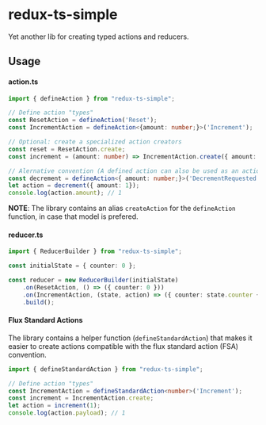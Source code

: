 # redux-ts-simple
Yet another lib for creating typed actions and reducers.

## Usage

#### action.ts 
```typescript
import { defineAction } from "redux-ts-simple";

// Define action "types"
const ResetAction = defineAction('Reset');
const IncrementAction = defineAction<{amount: number;}>('Increment');

// Optional: create a specialized action creators
const reset = ResetAction.create;
const increment = (amount: number) => IncrementAction.create({ amount: amount });

// Alernative convention (A defined action can also be used as an action creator)
const decrement = defineAction<{ amount: number;}>('DecrementRequested'); 
let action = decrement({ amount: 1}); 
console.log(action.amount); // 1
```

**NOTE**: The library contains an alias `createAction` for the `defineAction` function, in case that model is prefered.

#### reducer.ts
```typescript
import { ReducerBuilder } from "redux-ts-simple";

const initialState = { counter: 0 };

const reducer = new ReducerBuilder(initialState)
    .on(ResetAction, () => ({ counter: 0 }))
    .on(IncrementAction, (state, action) => ({ counter: state.counter + action.amount }))
    .build();
```

#### Flux Standard Actions
The library contains a helper function (`defineStandardAction`) that makes it easier to create actions compatible with the flux standard action (FSA) convention.

```typescript
import { defineStandardAction } from "redux-ts-simple";

// Define action "types"
const IncrementAction = defineStandardAction<number>('Increment');
const increment = IncrementAction.create;
let action = increment(1);
console.log(action.payload); // 1
```